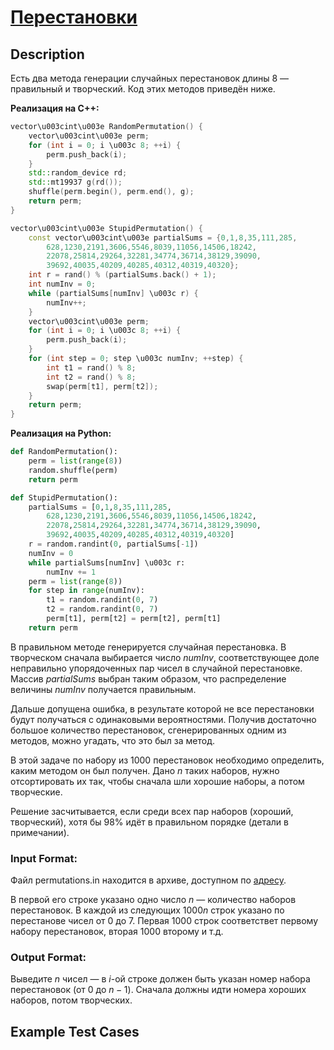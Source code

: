# [Перестановки](link)

## Description

Есть два метода генерации случайных перестановок длины 8 — правильный и творческий. Код этих методов приведён ниже.

**Реализация на C++:**

```cpp
vector\u003cint\u003e RandomPermutation() {
    vector\u003cint\u003e perm;
    for (int i = 0; i \u003c 8; ++i) {
        perm.push_back(i);
    }
    std::random_device rd;
    std::mt19937 g(rd());
    shuffle(perm.begin(), perm.end(), g);
    return perm;
}

vector\u003cint\u003e StupidPermutation() {
    const vector\u003cint\u003e partialSums = {0,1,8,35,111,285,
    	628,1230,2191,3606,5546,8039,11056,14506,18242,
        22078,25814,29264,32281,34774,36714,38129,39090,
        39692,40035,40209,40285,40312,40319,40320};
    int r = rand() % (partialSums.back() + 1);
    int numInv = 0;
    while (partialSums[numInv] \u003c r) {
        numInv++;
    }
    vector\u003cint\u003e perm;
    for (int i = 0; i \u003c 8; ++i) {
        perm.push_back(i);
    }
    for (int step = 0; step \u003c numInv; ++step) {
        int t1 = rand() % 8;
        int t2 = rand() % 8;
        swap(perm[t1], perm[t2]);
    }
    return perm;
}
```

**Реализация на Python:**

```python
def RandomPermutation():
    perm = list(range(8))
    random.shuffle(perm)
    return perm

def StupidPermutation():
    partialSums = [0,1,8,35,111,285,
        628,1230,2191,3606,5546,8039,11056,14506,18242,  
        22078,25814,29264,32281,34774,36714,38129,39090,  
        39692,40035,40209,40285,40312,40319,40320]
    r = random.randint(0, partialSums[-1])
    numInv = 0
    while partialSums[numInv] \u003c r:
        numInv += 1
    perm = list(range(8))
    for step in range(numInv):
        t1 = random.randint(0, 7)
        t2 = random.randint(0, 7)
        perm[t1], perm[t2] = perm[t2], perm[t1]
    return perm
```


В правильном методе генерируется случайная перестановка. В творческом сначала выбирается число
$numInv$, соответствующее доле неправильно упорядоченных пар чисел в случайной
перестановке. Массив $partialSums$ выбран таким образом, что распределение
величины $numInv$ получается правильным.

Дальше допущена ошибка, в результате которой не все перестановки будут получаться с одинаковыми вероятностями. Получив достаточно большое количество перестановок, сгенерированных одним из методов, можно угадать, что это был за метод.

В этой задаче по набору из $1000$ перестановок необходимо определить, каким методом он был получен. Дано $n$ таких наборов, нужно отсортировать их так, чтобы сначала шли хорошие наборы, а потом творческие.

Решение засчитывается, если среди всех пар наборов (хороший, творческий), хотя бы 98\% идёт в правильном порядке (детали в примечании).
### Input Format:

Файл permutations.in находится в архиве, доступном по [адресу](https://yadi.sk/d/Oyl0StZSJ3u7cQ).

В первой его строке указано одно число $n$ — количество наборов перестановок.
В каждой из следующих $1000 n$ строк указано по перестанове чисел от $0$ до $7$.
Первая $1000$ строк соответствет первому набору перестановок, вторая $1000$ второму
и т.д.

### Output Format:

Выведите $n$ чисел — в $i$-ой строке должен быть указан номер набора перестановок
(от $0$ до $n - 1$). Сначала должны идти номера хороших наборов, потом творческих.


## Example Test Cases

